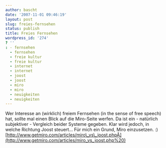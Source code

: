 ```yaml
---
author: bascht
date: '2007-11-01 09:46:19'
layout: post
slug: freies-fernsehen
status: publish
title: Freies Fernsehen
wordpress_id: '274'
? ''
: - fernsehen
  - fernsehen
  - freie kultur
  - freie kultur
  - internet
  - internet
  - joost
  - joost
  - miro
  - miro
  - neuigkeiten
  - neuigkeiten
---
```


Wer Interesse an (wirklich) freiem Fernsehen (in the sense of free
speech) hat, sollte mal einen Blick auf die Miro-Seite werfen. Da
ist ein - natürlich subjektiver - Vergleich beider Systeme gegeben.
Klar wird jedoch, in welche Richtung Joost steuert... Für mich ein
Grund, Miro einzusetzen. :)
[http://www.getmiro.com/articles/miro\_vs\_joost.phpÂ](http://www.getmiro.com/articles/miro_vs_joost.php%20)


